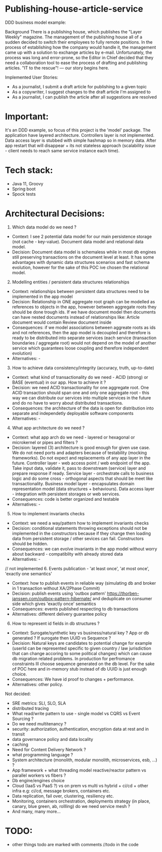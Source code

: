 # Publishing-house-article-service
DDD business model example:

Background
There is a publishing house, which publishes the "Layer Weekly" magazine. The management of the publishing house all of a sudden decided to switch their employees to fully remote positions. In the process of establishing how the company would handle it, the management came up with a solution to exchange articles by e-mail. Unfortunately, the process was long and error-prone, so the Editor in Chief decided that they need a collaboration tool to ease the process of drafting and publishing articles. "IT to the rescue"! — our story begins here.

Implemented User Stories:
* As a journalist, I submit a draft article for publishing to a given topic
* As a copywriter, I suggest changes to the draft article I'm assigned to
* As a journalist, I can publish the article after all suggestions are resolved

# Important:
It's an DDD example, so focus of this project is the 'model' package.
The application have layered architecture.
Controllers layer is not implemented.
Data access layer is stubbed with simple hashmap so in memory data. After app restart that will disappear + 
its not stateless approach (scalability issue - client needs to reach same service instance each time).

# Tech stack:
* Java 11, Groovy
* Spring boot
* Spock tests

# Architectural Decisions:

1. Which data model do we need ?
* Context: I see 2 potential data model for our main persistence storage (not cache - key-value). Document data model and relational data model.
* Decision: Document data model is schemaless while in most db engines still preserving transactions on the document level at least. It has some advantages with dynamic data structures scenarios and fast schema evolution, however for the sake of this POC ive chosen the relational model.

2. Modelling entities / persistent data structures relationships
* Context: relationships between persistent data structures need to be implemented in the app model
* Decision: Relationship in ONE aggregate root graph can be modelled as references to objects in the app, however between aggregate roots they should be done trough ids. If we have document model then documents can have nested documents instead of relationships like: Article document would contain Review document inside
* Consequences: if we model associations between aggreate roots as ids and not references, then the app model is decoupled and therefore is ready to be distributed into separate services (each service (transaction boundaries / aggregate root) would not depend on the model of another service which guarantees loose coupling and therefore independent evolution)
* Alternatives: -

3. How to achieve data consistency/integrity (accuracy, truth, up-to-date)
* Context: what kind of transactionality do we need  - ACID (strong) or BASE (eventual) in our app. How to achieve it ?
* Decision: we need ACID transactionality for one aggregate root. One ACID transaction should span one and only one aggregate root - this way we can distribute our services into multiple services in the future and do no have to worry about distributed transactions.
* Consequences: the architecture of the data is open for distribution into separate and independetly deployable software components
* Alternatives: -

4. What app architecture do we need ?
* Context: what app arch do we need - layered or hexagonal or microkernel or pipes and filters ?
* Decision: layered (3) architecture is good enough for given use case. We do not need ports and adapters because of testability (mocking frameworks). Do not expect and replacements of any app layer in the future. Controller layer - web access point / web endpoint of the app. Take input data, validate it, pass to downstream (service) layer and prepare response if ready. Service layer - orchestrate calls to business logic and do some cross - orthogonal aspects that should be meet like transactionality. Business model layer - encapsulates domain representation model (data structures + behaviours). Data access layer  - integration with persistent storages or web services.
* Consequences: code is better organized and testable
* Alternatives: -

5. How to implement invariants checks
* Context: we need a way/pattern how to implement invariants checks
* Decision: conditional statements throwing exceptions should not be implemented in the constructors because if they change then loading data from persistent storage / other sevices can fail. Constructors should be hidden.
* Consequences: we can evolve invariants in the app model without worry about backward - compatiblity with already stored data 
* Alternatives: -

// not implemented
6. Events publication - 'at least once', 'at most once', 'exactly one semantics'
* Context: how to publish events in reliable way (simulating db and broker in 1 transaction without XA/2Phase Commit)
* Decision: publish events using 'outbox pattern' https://thorben-janssen.com/outbox-pattern-hibernate/ and deduplicate on consumer side which gives 'exactly once' semantics
* Consequences: events published respecting to db transactions
* Alternatives: different delivery guarantee policy

6. How to represent id fields in db structures ?
* Context: Surogate/synthetic key vs business/natural key ? App or db generated ? If surogate then UUID vs Sequence ?
* Decision: Natural keys are candidates to potential change for example (userId can be represented specific to given country / law jurisdiction that can change accoring to some political changes) which can cause db migration related problems. In production for perfromance constraints Ill choose sequence generated on the db level. For the sake of POC here and in-memory stub instead of db UUID is just enough choice.
* Consequences: We have id proof to changes + performance.
* Alternatives: other policy.

Not decided:
* SRE metrics: SLI, SLO, SLA
* distributed tracing
* What read/write pattern to use - single model vs CQRS vs Event Sourcing ?
* Do we need multitenancy ?
* security: authorization, authentication, encryption data at rest and in transit
* data governance policy and data locality
* caching
* Need for Content Delivery Network ?
* what programming language ?
* System architecture (monolith, modular monolith, microservices, esb, ...) ?
* App framework + what threading model reactive/reactor pattern vs parallel workers vs fibers ?
* Db engine/engines choice
* Cloud (IaaS vs PaaS ?) vs on prem vs multi vs hybrid + ci/cd + other infra e.g: ci/cd, message brokers, containers etc.
* Data replication, fail over, clustering, resiliency etc.
* Monitoring, containers orchestration, deployments strategy (in place, canary, blue green, ab, rollling) do we need service mesh ?
* And many, many more...

# TODO:
* other things todo are marked with comments //todo in the code
